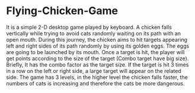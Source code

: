 # Flying-Chicken-Game
It is a simple 2-D desktop game played by keyboard. A chicken falls vertically while trying to avoid cats randomly waiting on its path with an open mouth.
During this journey, the chicken aims to hit targets appearing left and right sides of its path randomly by using its golden eggs.
The eggs are going to be launched by its mouth. Once a target is hit, the player will get points according to the size of the target (Combo target have big size).
Briefly, It has the combo factor as the target size. If the target is hit 3 times in a row on the left or right side, a large target will appear on the related side.
The game has 3 levels, in the higher level the chicken falls faster, the numbers of cats is increasing and therefore the cats be more dangerous. 
